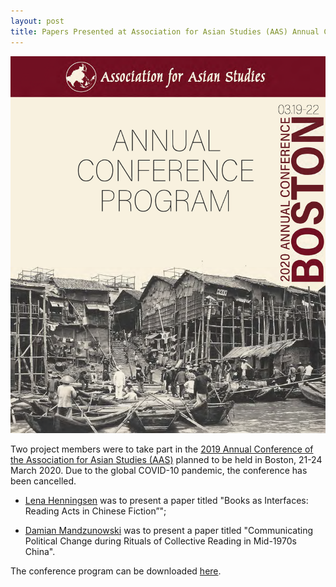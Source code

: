 ```yaml
---
layout: post
title: Papers Presented at Association for Asian Studies (AAS) Annual Conference 2020 - CONFERENCE CANCELLED
---
```


<span class="image right"><img src="/assets/images/aas2020.png" alt="" title="" style=""></span>

Two project members were to take part in the [2019 Annual Conference of the Association for Asian Studies (AAS)](https://www.asianstudies.org/conference/aas-2020/) planned to be held in Boston, 21-24 March 2020. Due to the global COVID-10 pandemic, the conference has been cancelled.

- [Lena Henningsen](https://www.sinologie.uni-freiburg.de/Mitarbeiterinnen/professorinnen/henningsen) was to present a paper titled "Books as Interfaces: Reading Acts in Chinese Fiction”";

- [Damian Mandzunowski](https://www.sinologie.uni-freiburg.de/Mitarbeiterinnen/projektmitarbeiterinnen/mandzunowski) was to present a paper titled "Communicating Political Change during Rituals of Collective Reading in Mid-1970s China".

The conference program can be downloaded [here](http://www.asianstudies.org/wp-content/uploads/2020-AC-Program-FINAL.pdf).
